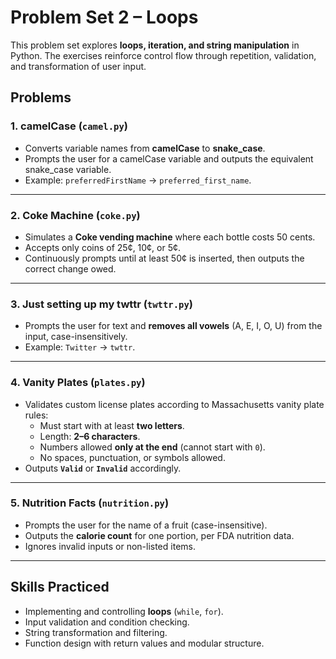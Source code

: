 # Problem Set 2 – Loops

This problem set explores **loops, iteration, and string manipulation** in Python. The exercises reinforce control flow through repetition, validation, and transformation of user input.

## Problems

### 1. camelCase (`camel.py`)
- Converts variable names from **camelCase** to **snake_case**.  
- Prompts the user for a camelCase variable and outputs the equivalent snake_case variable.  
- Example: `preferredFirstName` → `preferred_first_name`.

---

### 2. Coke Machine (`coke.py`)
- Simulates a **Coke vending machine** where each bottle costs 50 cents.  
- Accepts only coins of 25¢, 10¢, or 5¢.  
- Continuously prompts until at least 50¢ is inserted, then outputs the correct change owed.

---

### 3. Just setting up my twttr (`twttr.py`)
- Prompts the user for text and **removes all vowels** (A, E, I, O, U) from the input, case-insensitively.  
- Example: `Twitter` → `twttr`.

---

### 4. Vanity Plates (`plates.py`)
- Validates custom license plates according to Massachusetts vanity plate rules:  
  - Must start with at least **two letters**.  
  - Length: **2–6 characters**.  
  - Numbers allowed **only at the end** (cannot start with `0`).  
  - No spaces, punctuation, or symbols allowed.  
- Outputs **`Valid`** or **`Invalid`** accordingly.  

---

### 5. Nutrition Facts (`nutrition.py`)
- Prompts the user for the name of a fruit (case-insensitive).  
- Outputs the **calorie count** for one portion, per FDA nutrition data.  
- Ignores invalid inputs or non-listed items.  

---

## Skills Practiced
- Implementing and controlling **loops** (`while`, `for`).  
- Input validation and condition checking.  
- String transformation and filtering.  
- Function design with return values and modular structure.  
